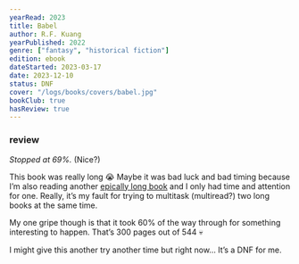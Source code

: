 ```yaml
---
yearRead: 2023
title: Babel
author: R.F. Kuang
yearPublished: 2022
genre: ["fantasy", "historical fiction"]
edition: ebook
dateStarted: 2023-03-17
date: 2023-12-10
status: DNF
cover: "/logs/books/covers/babel.jpg"
bookClub: true
hasReview: true
---
```


### review

*Stopped at 69%.* (Nice?)

This book was really long 😭 Maybe it was bad luck and bad timing because I’m also reading another [epically long book](/logs/books/the-monster-baru-cormorant) and I only had time and attention for one. Really, it’s my fault for trying to multitask (multiread?) two long books at the same time.

My one gripe though is that it took 60% of the way through for something interesting to happen. That’s 300 pages out of 544 💀

I might give this another try another time but right now… It’s a DNF for me.